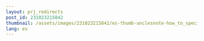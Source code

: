 ```yaml
---
layout: prj_redirects
post_id: 231023215842
thumbnail: /assets/images/231023215842/es-thumb-unclesnote-how_to_specify_color_when_outputting_logs_to_terminal_or_console.png
lang: es
---
```

